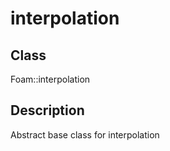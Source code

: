 # interpolation 
## Class
Foam::interpolation

## Description
Abstract base class for interpolation

